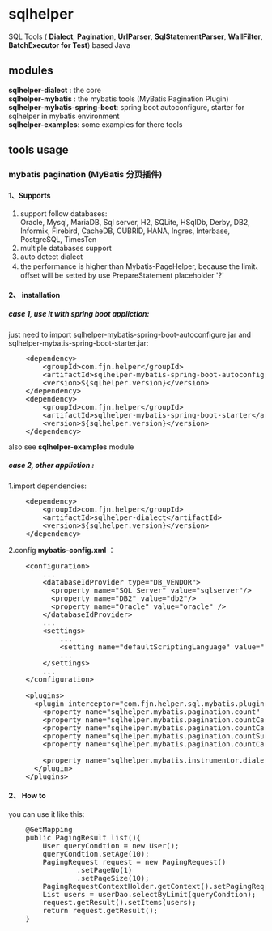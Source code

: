 # sqlhelper
SQL Tools ( **Dialect**, **Pagination**, **UrlParser**, **SqlStatementParser**, **WallFilter**, **BatchExecutor for Test**) based Java

## modules
**sqlhelper-dialect** : the core <br/> 
**sqlhelper-mybatis** : the mybatis tools (MyBatis Pagination Plugin)<br/> 
**sqlhelper-mybatis-spring-boot**: spring boot autoconfigure, starter for sqlhelper in mybatis environment<br/>
**sqlhelper-examples**: some examples for there tools<br/> 


## tools usage
### mybatis pagination (MyBatis 分页插件)
#### 1、Supports
1. support follow databases:<br>
Oracle, Mysql, MariaDB, Sql server, H2, SQLite, HSqlDb, Derby, DB2, Informix, Firebird, CacheDB, CUBRID, HANA, Ingres, Interbase, PostgreSQL, TimesTen<br>
2. multiple databases support<br>
3. auto detect dialect<br>
4. the performance is higher than Mybatis-PageHelper, because the limit、offset will be setted by use PrepareStatement placeholder '?' 

#### 2、 installation

##### case 1, use it with spring boot appliction: 
 just need to import sqlhelper-mybatis-spring-boot-autoconfigure.jar and sqlhelper-mybatis-spring-boot-starter.jar:

<pre>
    &lt;dependency>
        &lt;groupId>com.fjn.helper&lt;/groupId>
        &lt;artifactId>sqlhelper-mybatis-spring-boot-autoconfigure&lt;/artifactId>
        &lt;version>${sqlhelper.version}&lt;/version>
    &lt;/dependency>
    &lt;dependency>
        &lt;groupId>com.fjn.helper&lt;/groupId>
        &lt;artifactId>sqlhelper-mybatis-spring-boot-starter&lt;/artifactId>
        &lt;version>${sqlhelper.version}&lt;/version>
    &lt;/dependency>
</pre>  

also see **sqlhelper-examples** module

##### case 2, other appliction : 
1.import dependencies:
<pre>
    &lt;dependency>
        &lt;groupId>com.fjn.helper&lt;/groupId>
        &lt;artifactId>sqlhelper-dialect&lt;/artifactId>
        &lt;version>${sqlhelper.version}&lt;/version>
    &lt;/dependency>
</pre>        
2.config **mybatis-config.xml** ：
<pre>
    &lt;configuration>
        ...
        &lt;databaseIdProvider type="DB_VENDOR">
          &lt;property name="SQL Server" value="sqlserver"/>
          &lt;property name="DB2" value="db2"/>
          &lt;property name="Oracle" value="oracle" />
        &lt;/databaseIdProvider>
        ...
        &lt;settings>
            ...
            &lt;setting name="defaultScriptingLanguage" value="com.fjn.helper.sql.mybatis.plugins.pagination.CustomScriptLanguageDriver" />
            ...
        &lt;/settings>
        ...
    &lt;/configuration>
    
    &lt;plugins>
      &lt;plugin interceptor="com.fjn.helper.sql.mybatis.plugins.pagination.MybatisPaginationPlugin">
        &lt;property name="sqlhelper.mybatis.pagination.count" value="true"/>
        &lt;property name="sqlhelper.mybatis.pagination.countCacheInitCapacity" value="10"/>
        &lt;property name="sqlhelper.mybatis.pagination.countCacheMaxCapacity" value="1000"/>
        &lt;property name="sqlhelper.mybatis.pagination.countSuffix" value="_COUNT"/>
        &lt;property name="sqlhelper.mybatis.pagination.countCacheExpireInSeconds" value="5"/>
        
        &lt;property name="sqlhelper.mybatis.instrumentor.dialect" value="mysql"/>
      &lt;/plugin>
    &lt;/plugins>
</pre>


#### 2、 How to
you can use it like this:
<pre>
    @GetMapping
    public PagingResult list(){
        User queryCondtion = new User();
        queryCondtion.setAge(10);
        PagingRequest request = new PagingRequest()
                .setPageNo(1)
                .setPageSize(10);
        PagingRequestContextHolder.getContext().setPagingRequest(request);
        List<User> users = userDao.selectByLimit(queryCondtion);
        request.getResult().setItems(users);
        return request.getResult();
    }
</pre>


